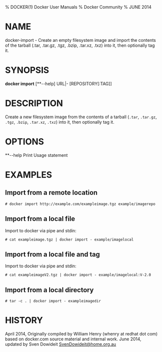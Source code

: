 % DOCKER(1) Docker User Manuals
% Docker Community
% JUNE 2014
# NAME
docker-import - Create an empty filesystem image and import the contents of the tarball (.tar, .tar.gz, .tgz, .bzip, .tar.xz, .txz) into it, then optionally tag it.

# SYNOPSIS
**docker import**
[**--help]
URL|- [REPOSITORY[:TAG]]

# DESCRIPTION
Create a new filesystem image from the contents of a tarball (`.tar`,
`.tar.gz`, `.tgz`, `.bzip`, `.tar.xz`, `.txz`) into it, then optionally tag it.

# OPTIONS

**--help  Print Usage statement

# EXAMPLES

## Import from a remote location

    # docker import http://example.com/exampleimage.tgz example/imagerepo

## Import from a local file

Import to docker via pipe and stdin:

    # cat exampleimage.tgz | docker import - example/imagelocal

## Import from a local file and tag

Import to docker via pipe and stdin:

    # cat exampleimageV2.tgz | docker import - example/imagelocal:V-2.0

## Import from a local directory

    # tar -c . | docker import - exampleimagedir

# HISTORY
April 2014, Originally compiled by William Henry (whenry at redhat dot com)
based on docker.com source material and internal work.
June 2014, updated by Sven Dowideit <SvenDowideit@home.org.au>

